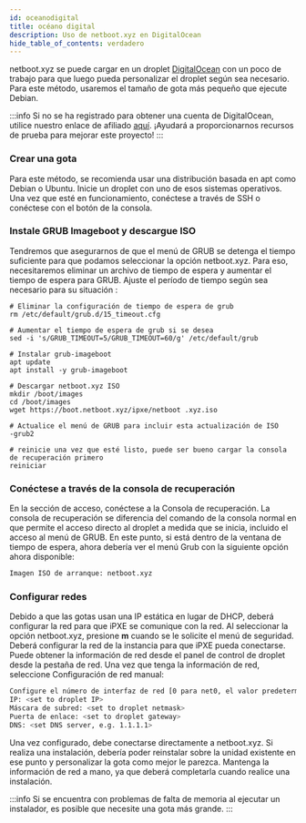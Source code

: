 ```yaml
---
id: oceanodigital
title: océano digital
description: Uso de netboot.xyz en DigitalOcean
hide_table_of_contents: verdadero
---
```


netboot.xyz se puede cargar en un droplet [DigitalOcean](https://m.do.co/c/ab4e8f17ba0d) con un poco de trabajo para que luego pueda personalizar el droplet según sea necesario. Para este método, usaremos el tamaño de gota más pequeño que ejecute Debian.

:::info
Si no se ha registrado para obtener una cuenta de DigitalOcean, utilice nuestro enlace de afiliado [aquí](https://m.do.co/c/ab4e8f17ba0d). ¡Ayudará a proporcionarnos recursos de prueba para mejorar este proyecto!
:::

### Crear una gota

Para este método, se recomienda usar una distribución basada en apt como Debian o Ubuntu. Inicie un droplet con uno de esos sistemas operativos. Una vez que esté en funcionamiento, conéctese a través de SSH o conéctese con el botón de la consola.

### Instale GRUB Imageboot y descargue ISO

Tendremos que asegurarnos de que el menú de GRUB se detenga el tiempo suficiente para que podamos seleccionar la opción netboot.xyz. Para eso, necesitaremos eliminar un archivo de tiempo de espera y aumentar el tiempo de espera para GRUB. Ajuste el período de tiempo según sea necesario para su situación :

```shell
# Eliminar la configuración de tiempo de espera de grub
rm /etc/default/grub.d/15_timeout.cfg

# Aumentar el tiempo de espera de grub si se desea
sed -i 's/GRUB_TIMEOUT=5/GRUB_TIMEOUT=60/g' /etc/default/grub

# Instalar grub-imageboot
apt update
apt install -y grub-imageboot

# Descargar netboot.xyz ISO
mkdir /boot/images
cd /boot/images
wget https://boot.netboot.xyz/ipxe/netboot .xyz.iso

# Actualice el menú de GRUB para incluir esta actualización de ISO
-grub2

# reinicie una vez que esté listo, puede ser bueno cargar la consola de recuperación primero
reiniciar
```

### Conéctese a través de la consola de recuperación

En la sección de acceso, conéctese a la Consola de recuperación. La consola de recuperación se diferencia del comando de la consola normal en que permite el acceso directo al droplet a medida que se inicia, incluido el acceso al menú de GRUB. En este punto, si está dentro de la ventana de tiempo de espera, ahora debería ver el menú Grub con la siguiente opción ahora disponible:

```bash
Imagen ISO de arranque: netboot.xyz
```

### Configurar redes

Debido a que las gotas usan una IP estática en lugar de DHCP, deberá configurar la red para que iPXE se comunique con la red. Al seleccionar la opción netboot.xyz, presione **m** cuando se le solicite el menú de seguridad. Deberá configurar la red de la instancia para que iPXE pueda conectarse. Puede obtener la información de red desde el panel de control de droplet desde la pestaña de red. Una vez que tenga la información de red, seleccione Configuración de red manual:

```bash
Configure el número de interfaz de red [0 para net0, el valor predeterminado es 0]: <set to 0>
IP: <set to droplet IP>
Máscara de subred: <set to droplet netmask>
Puerta de enlace: <set to droplet gateway>
DNS: <set DNS server, e.g. 1.1.1.1>
```

Una vez configurado, debe conectarse directamente a netboot.xyz. Si realiza una instalación, debería poder reinstalar sobre la unidad existente en ese punto y personalizar la gota como mejor le parezca. Mantenga la información de red a mano, ya que deberá completarla cuando realice una instalación.

:::info
Si se encuentra con problemas de falta de memoria al ejecutar un instalador, es posible que necesite una gota más grande.
:::
